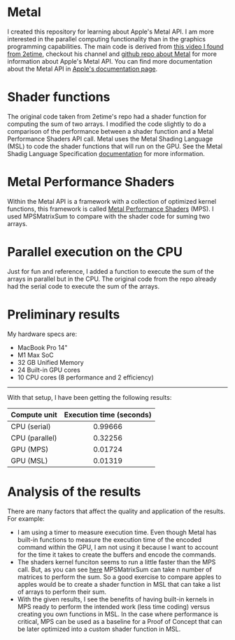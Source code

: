 # Metal
I created this repository for learning about Apple's Metal API. I am more interested in the parallel computing functionality than in the graphics programming capabilities. The main code is derived from [this video I found from 2etime](https://www.youtube.com/watch?v=VQK28rRK6OU&list=PLEXt1-oJUa4AMDyQlXRMGnBcMzZQvnAAg), checkout his channel and [github repo about Metal](https://github.com/twohyjr/Metal-Game-Engine-Tutorial) for more information about Apple's Metal API.
You can find more documentation about the Metal API in [Apple's documentation page](https://developer.apple.com/documentation/metal/).

# Shader functions
The original code taken from 2etime's repo had a shader function for computing the sum of two arrays. I modified the code slightly to do a comparison of the performance between a shader function and a Metal Performance Shaders API call. Metal uses the Metal Shading Language (MSL) to code the shader functions that will run on the GPU. See the Metal Shadig Language Specification [documentation](https://developer.apple.com/metal/Metal-Shading-Language-Specification.pdf) for more information.

# Metal Performance Shaders
Within the Metal API is a framework with a collection of optimized kernel functions, this framework is called [Metal Performance Shaders](https://developer.apple.com/documentation/metalperformanceshaders) (MPS). I used MPSMatrixSum to compare with the shader code for suming two arrays.

# Parallel execution on the CPU
Just for fun and reference, I added a function to execute the sum of the arrays in parallel but in the CPU. The original code from the repo already had the serial code to execute the sum of the arrays.

# Preliminary results
My hardware specs are:
- MacBook Pro 14"
- M1 Max SoC
- 32 GB Unified Memory
- 24 Built-in GPU cores
- 10 CPU cores (8 performance and 2 efficiency)

---

With that setup, I have been getting the following results:

| Compute unit          |  Execution time (seconds)  |
| --------------------- | :------------------------: |
| CPU (serial)          |  0.99666                   |
| CPU (parallel)        |  0.32256                   |
| GPU (MPS)             |  0.01724                   |
| GPU (MSL)             |  0.01319                   |


# Analysis of the results
There are many factors that affect the quality and application of the results. For example:
- I am using a timer to measure execution time. Even though Metal has
built-in functions to measure the execution time of the encoded command within the GPU, I am not using it because I want to account for the time it takes to create the buffers and encode the commands.
- The shaders kernel funciton seems to run a little faster than the MPS call. But, as you can see [here](https://developer.apple.com/documentation/metalperformanceshaders/mpsmatrixsum) MPSMatrixSum can take n number of matrices to perform the sum. So a good exercise to compare apples to apples would be to create a shader function in MSL that can take a list of arrays to perform their sum.
- With the given results, I see the benefits of having built-in kernels in MPS ready to perform the intended work (less time coding) versus creating you own functions in MSL. In the case where performance is critical, MPS can be used as a baseline for a Proof of Concept that can be later optimized into a custom shader function in MSL.
